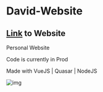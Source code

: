 # David-Website

## [Link](https://dzcoderx.github.io/#/) to Website


Personal Website

Code is currently in Prod 

Made with VueJS | Quasar | NodeJS


![img](https://i.gyazo.com/629b478a4d9ceb4faa0ff2f413a83a51.jpg)


